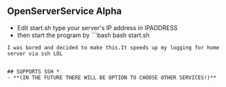 ## OpenServerService Alpha

- Edit start.sh type your server's IP address in IPADDRESS
- then start the program by ```bash
  bash start.sh
```
I was bored and decided to make this.It speeds up my logging for home server via ssh LOL


## SUPPORTS SSH *
- **(IN THE FUTURE THERE WILL BE OPTION TO CHOOSE OTHER SERVICES!)**
